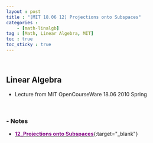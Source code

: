 ```yaml
---
layout : post
title : "[MIT 18.06 12] Projections onto Subspaces"
categories : 
    - [math-linalgb]
tag : [Math, Linear Algebra, MIT]
toc : true
toc_sticky : true
---
```


<br/>

## Linear Algebra

- Lecture from MIT OpenCourseWare 18.06 2010 Spring

<br/>

### - Notes

- [<span style="color:purple">**12_Projections onto Subspaces**</span>](https://drive.google.com/file/d/1dmdQVEmwjWxpv2rvsJl_kSD6RK9dkH8r/view?usp=share_link){:target="_blank"}